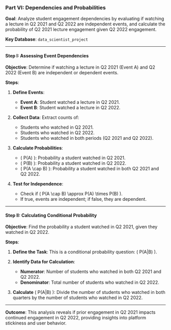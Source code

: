### Part VI: Dependencies and Probabilities
**Goal**: Analyze student engagement dependencies by evaluating if watching a lecture in Q2 2021 and Q2 2022 are independent events, and calculate the probability of Q2 2021 lecture engagement given Q2 2022 engagement.

**Key Database**: `data_scientist_project`

---

#### Step I: Assessing Event Dependencies
**Objective**: Determine if watching a lecture in Q2 2021 (Event A) and Q2 2022 (Event B) are independent or dependent events.

**Steps**:
1. **Define Events**:
   - **Event A**: Student watched a lecture in Q2 2021.
   - **Event B**: Student watched a lecture in Q2 2022.

2. **Collect Data**: Extract counts of:
   - Students who watched in Q2 2021.
   - Students who watched in Q2 2022.
   - Students who watched in both periods (Q2 2021 and Q2 2022).

3. **Calculate Probabilities**:
   - \( P(A) \): Probability a student watched in Q2 2021.
   - \( P(B) \): Probability a student watched in Q2 2022.
   - \( P(A \cap B) \): Probability a student watched in both Q2 2021 and Q2 2022.

4. **Test for Independence**:
   - Check if \( P(A \cap B) \approx P(A) \times P(B) \).
   - If true, events are independent; if false, they are dependent.

---

#### Step II: Calculating Conditional Probability
**Objective**: Find the probability a student watched in Q2 2021, given they watched in Q2 2022.

**Steps**:
1. **Define the Task**: This is a conditional probability question: \( P(A|B) \).

2. **Identify Data for Calculation**:
   - **Numerator**: Number of students who watched in both Q2 2021 and Q2 2022.
   - **Denominator**: Total number of students who watched in Q2 2022.

3. **Calculate** \( P(A|B) \): Divide the number of students who watched in both quarters by the number of students who watched in Q2 2022.

---

**Outcome**: This analysis reveals if prior engagement in Q2 2021 impacts continued engagement in Q2 2022, providing insights into platform stickiness and user behavior.
